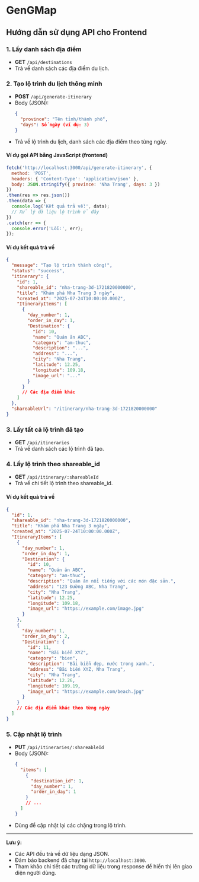 # GenGMap

## Hướng dẫn sử dụng API cho Frontend

### 1. Lấy danh sách địa điểm
- **GET** `/api/destinations`
- Trả về danh sách các địa điểm du lịch.

### 2. Tạo lộ trình du lịch thông minh
- **POST** `/api/generate-itinerary`
- Body (JSON):
  ```json
  {
    "province": "Tên tỉnh/thành phố",
    "days": Số ngày (ví dụ: 3)
  }
  ```
- Trả về lộ trình du lịch, danh sách các địa điểm theo từng ngày.

#### Ví dụ gọi API bằng JavaScript (frontend)
```javascript
fetch('http://localhost:3000/api/generate-itinerary', {
  method: 'POST',
  headers: { 'Content-Type': 'application/json' },
  body: JSON.stringify({ province: 'Nha Trang', days: 3 })
})
.then(res => res.json())
.then(data => {
  console.log('Kết quả trả về:', data);
  // Xử lý dữ liệu lộ trình ở đây
})
.catch(err => {
  console.error('Lỗi:', err);
});
```

#### Ví dụ kết quả trả về
```json
{
  "message": "Tạo lộ trình thành công!",
  "status": "success",
  "itinerary": {
    "id": 1,
    "shareable_id": "nha-trang-3d-1721820000000",
    "title": "Khám phá Nha Trang 3 ngày",
    "created_at": "2025-07-24T10:00:00.000Z",
    "ItineraryItems": [
      {
        "day_number": 1,
        "order_in_day": 1,
        "Destination": {
          "id": 10,
          "name": "Quán ăn ABC",
          "category": "am-thuc",
          "description": "...",
          "address": "...",
          "city": "Nha Trang",
          "latitude": 12.25,
          "longitude": 109.18,
          "image_url": "..."
        }
      }
      // Các địa điểm khác
    ]
  },
  "shareableUrl": "/itinerary/nha-trang-3d-1721820000000"
}
```

### 3. Lấy tất cả lộ trình đã tạo
- **GET** `/api/itineraries`
- Trả về danh sách các lộ trình đã tạo.

### 4. Lấy lộ trình theo shareable_id
- **GET** `/api/itinerary/:shareableId`
- Trả về chi tiết lộ trình theo shareable_id.

#### Ví dụ kết quả trả về
```json
{
  "id": 1,
  "shareable_id": "nha-trang-3d-1721820000000",
  "title": "Khám phá Nha Trang 3 ngày",
  "created_at": "2025-07-24T10:00:00.000Z",
  "ItineraryItems": [
    {
      "day_number": 1,
      "order_in_day": 1,
      "Destination": {
        "id": 10,
        "name": "Quán ăn ABC",
        "category": "am-thuc",
        "description": "Quán ăn nổi tiếng với các món đặc sản.",
        "address": "123 Đường ABC, Nha Trang",
        "city": "Nha Trang",
        "latitude": 12.25,
        "longitude": 109.18,
        "image_url": "https://example.com/image.jpg"
      }
    },
    {
      "day_number": 1,
      "order_in_day": 2,
      "Destination": {
        "id": 11,
        "name": "Bãi biển XYZ",
        "category": "bien",
        "description": "Bãi biển đẹp, nước trong xanh.",
        "address": "Bãi biển XYZ, Nha Trang",
        "city": "Nha Trang",
        "latitude": 12.26,
        "longitude": 109.19,
        "image_url": "https://example.com/beach.jpg"
      }
    }
    // Các địa điểm khác theo từng ngày
  ]
}
```

### 5. Cập nhật lộ trình
- **PUT** `/api/itineraries/:shareableId`
- Body (JSON):
  ```json
  {
    "items": [
      {
        "destination_id": 1,
        "day_number": 1,
        "order_in_day": 1
      }
      // ...
    ]
  }
  ```
- Dùng để cập nhật lại các chặng trong lộ trình.

---

**Lưu ý:**  
- Các API đều trả về dữ liệu dạng JSON.
- Đảm bảo backend đã chạy tại `http://localhost:3000`.
- Tham khảo chi tiết các trường dữ liệu trong response để hiển thị lên giao diện người dùng.